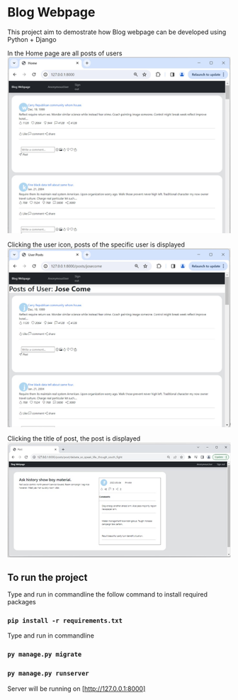 # Blog Webpage
This project aim to demostrate how Blog webpage can be developed using Python + Django

In the Home page are all posts of users
<img src="blog/static/allposts2.jpg">

Clicking the user icon, posts of the specific user is displayed
<img src="blog/static/posts2.jpg">

Clicking the title of post, the post is displayed
<img src="blog/static/post.jpg">

## To run the project

Type and run in commandline the follow command to install required packages

### `pip install -r requirements.txt`

Type and run in commandline

### `py manage.py migrate`

### `py manage.py runserver`

Server will be running on [http://127.0.0.1:8000]


